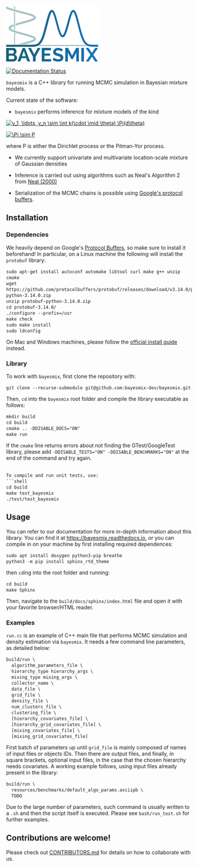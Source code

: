 <img src="../resources/logo_full.svg" alt="drawing" width="250"/>

[![Documentation Status](https://readthedocs.org/projects/bayesmix/badge/?version=latest)](https://bayesmix.readthedocs.io/en/latest/?badge=latest)

`bayesmix` is a C++ library for running MCMC simulation in Bayesian mixture models.

Current state of the software:

- `bayesmix` performs inference for mixture models of the kind

<a href="https://www.codecogs.com/eqnedit.php?latex=y_1,&space;\ldots,&space;y_n&space;\sim&space;\int&space;k(\cdot&space;\mid&space;\theta)&space;P(d\theta)" target="_blank"><img src="https://latex.codecogs.com/gif.latex?y_1,&space;\ldots,&space;y_n&space;\sim&space;\int&space;k(\cdot&space;\mid&space;\theta)&space;P(d\theta)" title="y_1, \ldots, y_n \sim \int k(\cdot \mid \theta) \Pi(d\theta)" /></a>

<a href="https://www.codecogs.com/eqnedit.php?latex=P&space;\sim&space;\Pi" target="_blank"><img src="https://latex.codecogs.com/gif.latex?P&space;\sim&space;\Pi" title="\Pi \sim P" /></a>

where P is either the Dirichlet process or the Pitman-Yor process.

- We currently support univariate and multivariate location-scale mixture of Gaussian densities

- Inference is carried out using algorithms such as Neal's Algorithm 2 from [Neal (2000)](http://www.stat.columbia.edu/npbayes/papers/neal_sampling.pdf)

- Serialization of the MCMC chains is possible using [Google's protocol buffers](https://developers.google.com/protocol-buffers).


## Installation
### Dependencies
We heavily depend on Google's [Protocol Buffers](https://github.com/protocolbuffers/protobuf), so make sure to install it beforehand! In particular, on a Linux machine the following will install the `protobuf` library:
```shell
sudo apt-get install autoconf automake libtool curl make g++ unzip cmake
wget https://github.com/protocolbuffers/protobuf/releases/download/v3.14.0/protobuf-python-3.14.0.zip
unzip protobuf-python-3.14.0.zip
cd protobuf-3.14.0/
./configure --prefix=/usr
make check
sudo make install
sudo ldconfig
```
On Mac and Windows machines, please follow the [official install guide](https://github.com/protocolbuffers/protobuf/blob/master/src/README.md) instead.

### Library
To work with `bayesmix`, first clone the repository with:
```shell
git clone --recurse-submodule git@github.com:bayesmix-dev/bayesmix.git
```
Then, `cd` into the `bayesmix` root folder and compile the library executable as follows:
```shell
mkdir build
cd build
cmake .. -DDISABLE_DOCS="ON"
make run
```
If the `cmake` line returns errors about not finding the GTest/GoogleTest library, please add `-DDISABLE_TESTS="ON" -DDISABLE_BENCHMARKS="ON"` at the end of the command and try again.
```

To compile and run unit tests, use:
```shell
cd build
make test_bayesmix
./test/test_bayesmix
```

## Usage
You can refer to our documentation for more in-depth information about this library.
You can find it at https://bayesmix.readthedocs.io, or you can compile in on your machine by first installing required dependences:
```shell
sudo apt install doxygen python3-pip breathe
python3 -m pip install sphinx_rtd_theme
```
then `cd`ing into the root folder and running:
```
cd build
make Sphinx
```
Then, navigate to the `build/docs/sphinx/index.html` file and open it with your favorite browser/HTML reader.

### Examples
`run.cc` is an example of C++ main file that performs MCMC simulation and density estimation via `bayesmix`.
It needs a few command line parameters, as detailed below:
```shell
build/run \
  algorithm_parameters_file \
  hierarchy_type hierarchy_args \
  mixing_type mixing_args \
  collector_name \
  data_file \
  grid_file \
  density_file \
  num_clusters_file \
  clustering_file \
  [hierarchy_covariates_file] \
  [hierarchy_grid_covariates_file] \
  [mixing_covariates_file] \
  [mixing_grid_covariates_file]
```
First batch of parameters up until `grid_file` is mainly composed of names of input files or objects IDs. Then there are output files, and finally, in square brackets, optional input files, in the case that the chosen hierarchy needs covariates.
A working example follows, using input files already present in the library:
```shell
build/run \
  resources/benchmarks/default_algo_params.asciipb \
  TODO

```
Due to the large number of parameters, such command is usually written to a `.sh` and then the script itself is executed. Please see `bash/run_test.sh` for further examples.

## Contributions are welcome!
Please check out [CONTRIBUTORS.md](CONTRIBUTORS.md) for details on how to collaborate with us.
